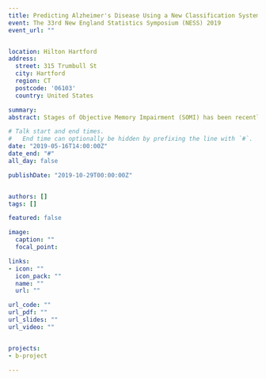 ```yaml
---
title: Predicting Alzheimer's Disease Using a New Classification System Based on Objective Memory Impairment Assessment
event: The 33rd New England Statistics Symposium (NESS) 2019
event_url: ""


location: Hilton Hartford
address:
  street: 315 Trumbull St
  city: Hartford
  region: CT
  postcode: '06103'
  country: United States

summary:
abstract: Stages of Objective Memory Impairment (SOMI) has been recently proposed by Grober et al. (2018) as a new classification system that provides a clinical vocabulary for describing the type and severity of episodic memory impairment in preclinical Alzheimer's disease (AD). We evaluate the diagnostic accuracy of SOMI using a joint model for the time to AD and SOMI that is assessed longitudinally. In particular, we estimate the sensitivity and specificity of SOMI at 3, 5, or 7 years from the baseline assessment for each subject using all subsequent assessments. Our method was applied to the Baltimore Longitudinal Study of Aging. The receiver operating characteristic (ROC) curve and the corresponding area under it (AUC) show that SOMI has potential for predicting incident Alzheimer disease. Years of education significantly improved prediction compared to SOMI alone.

# Talk start and end times.
#   End time can optionally be hidden by prefixing the line with `#`.
date: "2019-05-16T14:00:00Z"
date_end: "#"
all_day: false

publishDate: "2019-10-29T00:00:00Z"


authors: []
tags: []

featured: false

image:
  caption: ""
  focal_point: 

links:
- icon: ""
  icon_pack: ""
  name: ""
  url: ""

url_code: ""
url_pdf: ""
url_slides: ""
url_video: ""


projects:
- b-project

---
```





